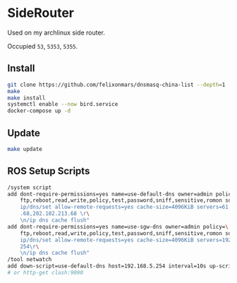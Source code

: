 # SideRouter

Used on my archlinux side router. 

Occupied `53`, `5353`, `5355`.

## Install

```bash
git clone https://github.com/felixonmars/dnsmasq-china-list --depth=1
make
make install
systemctl enable --now bird.service
docker-compose up -d
```

## Update

```bash
make update
```

## ROS Setup Scripts

```bash
/system script
add dont-require-permissions=yes name=use-default-dns owner=admin policy=\
    ftp,reboot,read,write,policy,test,password,sniff,sensitive,romon source="/\
    ip/dns/set allow-remote-requests=yes cache-size=4096KiB servers=61.132.163\
    .68,202.102.213.68 \r\
    \n/ip dns cache flush"
add dont-require-permissions=yes name=use-sgw-dns owner=admin policy=\
    ftp,reboot,read,write,policy,test,password,sniff,sensitive,romon source="/\
    ip/dns/set allow-remote-requests=yes cache-size=4096KiB servers=192.168.5.\
    254\r\
    \n/ip dns cache flush"
/tool netwatch
add down-script=use-default-dns host=192.168.5.254 interval=10s up-script=use-sgw-dns
# or http-get clash:9090
```

